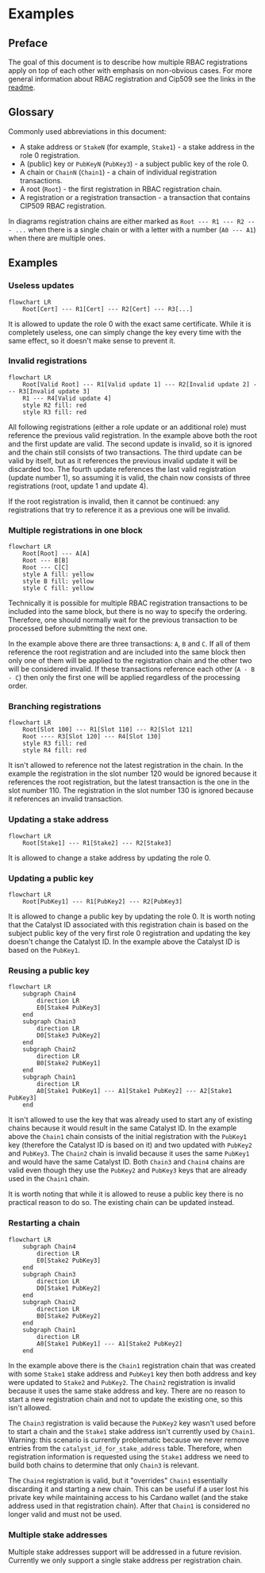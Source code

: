 # Examples

## Preface

The goal of this document is to describe how multiple RBAC registrations apply on top of each other with emphasis on
non-obvious cases.
For more general information about RBAC registration and Cip509 see the links in the [readme].

[readme]: https://github.com/input-output-hk/catalyst-libs/blob/main/rust/rbac-registration/README.md

## Glossary

Commonly used abbreviations in this document:

* A stake address or `StakeN` (for example, `Stake1`) - a stake address in the role 0 registration.
* A (public) key or `PubKeyN` (`PubKey3`) - a subject public key of the role 0.
* A chain or `ChainN` (`Chain1`) - a chain of individual registration transactions.
* A root (`Root`) - the first registration in RBAC registration chain.
* A registration or a registration transaction - a transaction that contains CIP509 RBAC registration.

In diagrams registration chains are either marked as `Root --- R1 --- R2 --- ...` when there is a single chain or with
a letter with a number (`A0 --- A1`) when there are multiple ones.

## Examples

### Useless updates

```mermaid
flowchart LR
    Root[Cert] --- R1[Cert] --- R2[Cert] --- R3[...]
```

It is allowed to update the role 0 with the exact same certificate.
While it is completely useless, one can simply change the key every time with the same effect, so it doesn't make sense
to prevent it.

### Invalid registrations

```mermaid
flowchart LR
    Root[Valid Root] --- R1[Valid update 1] --- R2[Invalid update 2] --- R3[Invalid update 3]
    R1 --- R4[Valid update 4]
    style R2 fill: red
    style R3 fill: red
```

All following registrations (either a role update or an additional role) must reference the previous valid registration.
In the example above both the root and the first update are valid.
The second update is invalid, so it is ignored and the chain still consists of two transactions.
The third update can be valid by itself, but as it references the previous invalid update it will be discarded too.
The fourth update references the last valid registration (update number 1), so assuming it is valid, the chain now
consists of three registrations (root, update 1 and update 4).

If the root registration is invalid, then it cannot be continued: any registrations that try to reference it as a
previous one will be invalid.

### Multiple registrations in one block

```mermaid
flowchart LR
    Root[Root] --- A[A]
    Root --- B[B]
    Root --- C[C]
    style A fill: yellow
    style B fill: yellow
    style C fill: yellow
```

Technically it is possible for multiple RBAC registration transactions to be included into the same block, but there is
no way to specify the ordering.
Therefore, one should normally wait for the previous transaction to be processed before submitting the next one.

In the example above there are three transactions: `A`, `B` and `C`.
If all of them reference the root registration and are included into the same block then only one of them will be
applied to the registration chain and the other two will be considered invalid.
If these transactions reference each other (`A - B - C`) then only the first one will be applied regardless of the
processing order.

### Branching registrations

```mermaid
flowchart LR
    Root[Slot 100] --- R1[Slot 110] --- R2[Slot 121]
    Root ---- R3[Slot 120] --- R4[Slot 130]
    style R3 fill: red
    style R4 fill: red
```

It isn't allowed to reference not the latest registration in the chain.
In the example the registration in the slot number 120 would be ignored because it references the root registration, but
the latest transaction is the one in the slot number 110.
The registration in the slot number 130 is ignored because it references an invalid transaction.

### Updating a stake address

```mermaid
flowchart LR
    Root[Stake1] --- R1[Stake2] --- R2[Stake3]
```

It is allowed to change a stake address by updating the role 0.

### Updating a public key

```mermaid
flowchart LR
    Root[PubKey1] --- R1[PubKey2] --- R2[PubKey3]
```

It is allowed to change a public key by updating the role 0.
It is worth noting that the Catalyst ID associated with this registration chain is based on the subject public key of
the very first role 0 registration and updating the key doesn't change the Catalyst ID.
In the example above the Catalyst ID is based on the `PubKey1`.

### Reusing a public key

```mermaid
flowchart LR
    subgraph Chain4
        direction LR
        E0[Stake4 PubKey3]
    end
    subgraph Chain3
        direction LR
        D0[Stake3 PubKey2]
    end
    subgraph Chain2
        direction LR
        B0[Stake2 PubKey1]
    end
    subgraph Chain1
        direction LR
        A0[Stake1 PubKey1] --- A1[Stake1 PubKey2] --- A2[Stake1 PubKey3]
    end
```

It isn't allowed to use the key that was already used to start any of existing chains because it would result in the
same Catalyst ID.
In the example above the `Chain1` chain consists of the initial registration with the `PubKey1` key (therefore the
Catalyst ID is based on it) and two updated with `PubKey2` and `PubKey3`.
The `Chain2` chain is invalid because it uses the same `PubKey1` and would have the same Catalyst ID.
Both `Chain3` and `Chain4` chains are valid even though they use the `PubKey2` and `PubKey3` keys that are already used
in the `Chain1` chain.

It is worth noting that while it is allowed to reuse a public key there is no practical reason to do so.
The existing chain can be updated instead.

### Restarting a chain

```mermaid
flowchart LR
    subgraph Chain4
        direction LR
        E0[Stake2 PubKey3]
    end
    subgraph Chain3
        direction LR
        D0[Stake1 PubKey2]
    end
    subgraph Chain2
        direction LR
        B0[Stake2 PubKey2]
    end
    subgraph Chain1
        direction LR
        A0[Stake1 PubKey1] --- A1[Stake2 PubKey2]
    end
```

In the example above there is the `Chain1` registration chain that was created with some `Stake1` stake address and
`PubKey1` key then both address and key were updated to `Stake2` and `PubKey2`.
The `Chain2` registration is invalid because it uses the same stake address and key.
There are no reason to start a new registration chain and not to update the existing one, so this isn't allowed.

The `Chain3` registration is valid because the `PubKey2` key wasn't used before to start a chain and the `Stake1` stake
address isn't currently used by `Chain1`.
Warning: this scenario is currently problematic because we never remove entries from the `catalyst_id_for_stake_address`
table.
Therefore, when registration information is requested using the `Stake1` address we need to build both chains to
determine that only `Chain3` is relevant.

The `Chain4` registration is valid, but it "overrides" `Chain1` essentially discarding it and starting a new chain.
This can be useful if a user lost his private key while maintaining access to his Cardano wallet (and the stake address
used in that registration chain).
After that `Chain1` is considered no longer valid and must not be used.

### Multiple stake addresses

Multiple stake addresses support will be addressed in a future revision.
Currently we only support a single stake address per registration chain.
